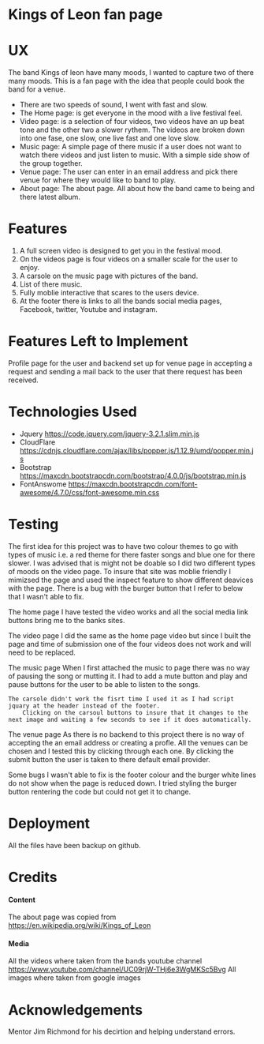 # Kings of Leon fan page

# UX 
The band Kings of leon have many moods, I wanted to capture two of there many moods. This is a fan page with the idea that people could book the band 
for a venue. 
* There are two speeds of sound, I went with fast and slow. 
* The Home page: is get everyone in the mood with a live festival feel. 
* Video page: is a selection of four videos, two videos have an up beat tone and the other two a slower rythem. The videos are broken down into one fase, one slow, one live fast and one love slow.  
* Music page: A simple page of there music if a user does not want to watch there videos and just listen to music. With a simple side show of the group together. 
* Venue page: The user can enter in an email address and pick there venue for where they would like to band to play. 
* About page: The about page. All about how the band came to being and there latest album. 

# Features

1. A full screen video is designed to get you in the festival mood. 
2. On the videos page is four videos on a smaller scale for the user to enjoy. 
3. A carsole on the music page with pictures of the band. 
4. List of there music.
5. Fully moblie interactive that scares to the users device. 
6. At the footer there is links to all the bands social media pages, Facebook, twitter, Youtube and instagram. 

# Features Left to Implement
Profile page for the user and backend set up for venue page in accepting a request and sending a mail back to the user that there request has been received. 

# Technologies Used
* Jquery https://code.jquery.com/jquery-3.2.1.slim.min.js
* CloudFlare https://cdnjs.cloudflare.com/ajax/libs/popper.js/1.12.9/umd/popper.min.js
* Bootstrap https://maxcdn.bootstrapcdn.com/bootstrap/4.0.0/js/bootstrap.min.js
* FontAnswome https://maxcdn.bootstrapcdn.com/font-awesome/4.7.0/css/font-awesome.min.css

# Testing
The first idea for this project was to have two colour themes to go with types of music i.e. a red theme for there faster songs and blue one for there slower. 
I was advised that is might not be doable so I did two different types of moods on the video page. 
To insure that site was moblie friendly 
    I mimizsed the page and used the inspect feature to show different deavices with the page.
    There is a bug with the burger button that I refer to below that I wasn't able to fix. 

The home page I have tested the video works and all the social media link buttons bring me to the banks sites. 

The video page I did the same as the home page video but since I built the page and time of submission one of the four videos does not work and will need to be replaced. 

The music page
    When I first attached the music to page there was no way of pausing the song or mutting it. 
    I had to add a mute button and play and pause buttons for the user to be able to listen to the songs. 
    
    The carsole didn't work the fisrt time I used it as I had script jquary at the header instead of the footer. 
        Clicking on the carsoul buttons to insure that it changes to the next image and waiting a few seconds to see if it does automatically. 

The venue page
    As there is no backend to this project there is no way of accepting the an email address or creating a profle.
    All the venues can be chosen and I tested this by clicking through each one. 
    By clicking the submit button the user is taken to there default email provider. 

Some bugs I wasn't able to fix is the footer colour and the burger white lines do not show when the page is reduced down. 
    I tried styling the burger button rentering the code but could not get it to change. 
    
# Deployment
All the files have been backup on github.

# Credits

#### Content
The about page was copied from https://en.wikipedia.org/wiki/Kings_of_Leon 

#### Media
All the videos where taken from the bands youtube channel 
    https://www.youtube.com/channel/UC09rjW-THj6e3WgMKSc5Bvg
All images where taken from google images
    
# Acknowledgements
Mentor Jim Richmond for his decirtion and helping understand errors.  